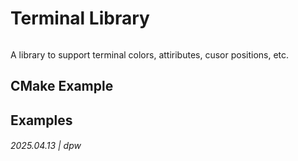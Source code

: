 # Terminal Library

```
```

A library to support terminal colors, attiributes, cusor positions, etc.


## CMake Example

## Examples

###### 2025.04.13 | dpw
